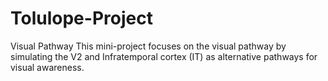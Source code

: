 # Tolulope-Project
Visual Pathway
This mini-project focuses on the visual pathway by simulating the V2 and Infratemporal cortex  (IT) as alternative pathways for visual awareness.
